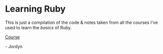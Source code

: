 # Learning Ruby

This is just a compilation of the code & notes taken from all the courses I've used to learn the _basics_ of Ruby.

[Course](https://app.pluralsight.com/paths/skill/ruby-language-fundamentals)

\- Jordyn
